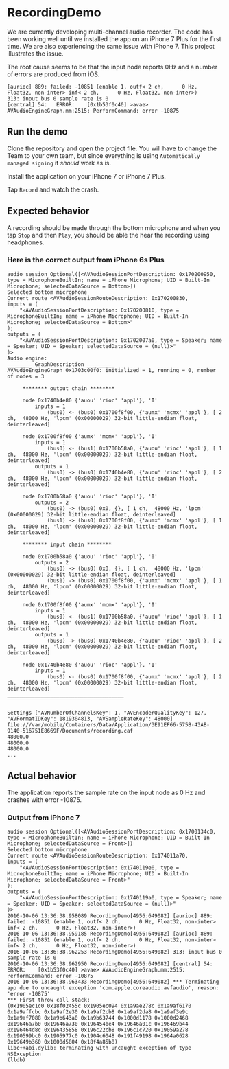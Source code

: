 # RecordingDemo

We are currently developing multi-channel audio recorder. The code has been working well until we installed the app on 
an iPhone 7 Plus for the first time. We are also experiencing the same issue with iPhone 7. This project illustrates
the issue.

The root cause seems to be that the input node reports 0Hz and a number of errors are produced from iOS.

    [aurioc] 889: failed: -10851 (enable 1, outf< 2 ch,      0 Hz, Float32, non-inter> inf< 2 ch,      0 Hz, Float32, non-inter>)
    313: input bus 0 sample rate is 0
    [central] 54:   ERROR:    [0x1b53f0c40] >avae> AVAudioEngineGraph.mm:2515: PerformCommand: error -10875

## Run the demo

Clone the repository and open the project file. You will have to change the Team to your own team, but since everything 
is using `Automatically managed signing` it _should_ work as is.

Install the application on your iPhone 7 or iPhone 7 Plus.

Tap `Record` and watch the crash.

## Expected behavior

A recording should be made through the bottom microphone and when you tap `Stop` and then `Play`, you should be able
the hear the recording using headphones.

### Here is the correct output from iPhone 6s Plus

    audio session Optional([<AVAudioSessionPortDescription: 0x170200950, type = MicrophoneBuiltIn; name = iPhone Microphone; UID = Built-In Microphone; selectedDataSource = Bottom>])
    Selected bottom microphone
    Current route <AVAudioSessionRouteDescription: 0x170200830, 
    inputs = (
        "<AVAudioSessionPortDescription: 0x170200810, type = MicrophoneBuiltIn; name = iPhone Microphone; UID = Built-In Microphone; selectedDataSource = Bottom>"
    ); 
    outputs = (
        "<AVAudioSessionPortDescription: 0x1702007a0, type = Speaker; name = Speaker; UID = Speaker; selectedDataSource = (null)>"
    )>
    Audio engine: 
    ________ GraphDescription ________
    AVAudioEngineGraph 0x1703c00f0: initialized = 1, running = 0, number of nodes = 3
    
         ******** output chain ********
    
         node 0x1740b4e80 {'auou' 'rioc' 'appl'}, 'I'
             inputs = 1
                 (bus0) <- (bus0) 0x1700f8f00, {'aumx' 'mcmx' 'appl'}, [ 2 ch,  48000 Hz, 'lpcm' (0x00000029) 32-bit little-endian float, deinterleaved]
    
         node 0x1700f8f00 {'aumx' 'mcmx' 'appl'}, 'I'
             inputs = 1
                 (bus0) <- (bus1) 0x1700b58a0, {'auou' 'rioc' 'appl'}, [ 1 ch,  48000 Hz, 'lpcm' (0x00000029) 32-bit little-endian float, deinterleaved]
             outputs = 1
                 (bus0) -> (bus0) 0x1740b4e80, {'auou' 'rioc' 'appl'}, [ 2 ch,  48000 Hz, 'lpcm' (0x00000029) 32-bit little-endian float, deinterleaved]
    
         node 0x1700b58a0 {'auou' 'rioc' 'appl'}, 'I'
             outputs = 2
                 (bus0) -> (bus0) 0x0, {}, [ 1 ch,  48000 Hz, 'lpcm' (0x00000029) 32-bit little-endian float, deinterleaved]
                 (bus1) -> (bus0) 0x1700f8f00, {'aumx' 'mcmx' 'appl'}, [ 1 ch,  48000 Hz, 'lpcm' (0x00000029) 32-bit little-endian float, deinterleaved]
    
         ******** input chain ********
    
         node 0x1700b58a0 {'auou' 'rioc' 'appl'}, 'I'
             outputs = 2
                 (bus0) -> (bus0) 0x0, {}, [ 1 ch,  48000 Hz, 'lpcm' (0x00000029) 32-bit little-endian float, deinterleaved]
                 (bus1) -> (bus0) 0x1700f8f00, {'aumx' 'mcmx' 'appl'}, [ 1 ch,  48000 Hz, 'lpcm' (0x00000029) 32-bit little-endian float, deinterleaved]
    
         node 0x1700f8f00 {'aumx' 'mcmx' 'appl'}, 'I'
             inputs = 1
                 (bus0) <- (bus1) 0x1700b58a0, {'auou' 'rioc' 'appl'}, [ 1 ch,  48000 Hz, 'lpcm' (0x00000029) 32-bit little-endian float, deinterleaved]
             outputs = 1
                 (bus0) -> (bus0) 0x1740b4e80, {'auou' 'rioc' 'appl'}, [ 2 ch,  48000 Hz, 'lpcm' (0x00000029) 32-bit little-endian float, deinterleaved]
    
         node 0x1740b4e80 {'auou' 'rioc' 'appl'}, 'I'
             inputs = 1
                 (bus0) <- (bus0) 0x1700f8f00, {'aumx' 'mcmx' 'appl'}, [ 2 ch,  48000 Hz, 'lpcm' (0x00000029) 32-bit little-endian float, deinterleaved]
    ______________________________________
    
    
    Settings ["AVNumberOfChannelsKey": 1, "AVEncoderQualityKey": 127, "AVFormatIDKey": 1819304813, "AVSampleRateKey": 48000]
    file:///var/mobile/Containers/Data/Application/3E91EF66-575B-43AB-9140-516751E8669F/Documents/recording.caf
    48000.0
    48000.0
    48000.0
    ...


## Actual behavior

The application reports the sample rate on the input node as 0 Hz and crashes with error -10875.

### Output from iPhone 7


    audio session Optional([<AVAudioSessionPortDescription: 0x1700134c0, type = MicrophoneBuiltIn; name = iPhone Microphone; UID = Built-In Microphone; selectedDataSource = Front>])
    Selected bottom microphone
    Current route <AVAudioSessionRouteDescription: 0x174011a70, 
    inputs = (
        "<AVAudioSessionPortDescription: 0x1740119e0, type = MicrophoneBuiltIn; name = iPhone Microphone; UID = Built-In Microphone; selectedDataSource = Front>"
    ); 
    outputs = (
        "<AVAudioSessionPortDescription: 0x1740119a0, type = Speaker; name = Speaker; UID = Speaker; selectedDataSource = (null)>"
    )>
    2016-10-06 13:36:38.958089 RecordingDemo[4956:649082] [aurioc] 889: failed: -10851 (enable 1, outf< 2 ch,      0 Hz, Float32, non-inter> inf< 2 ch,      0 Hz, Float32, non-inter>)
    2016-10-06 13:36:38.959185 RecordingDemo[4956:649082] [aurioc] 889: failed: -10851 (enable 1, outf< 2 ch,      0 Hz, Float32, non-inter> inf< 2 ch,      0 Hz, Float32, non-inter>)
    2016-10-06 13:36:38.962253 RecordingDemo[4956:649082] 313: input bus 0 sample rate is 0
    2016-10-06 13:36:38.962950 RecordingDemo[4956:649082] [central] 54:   ERROR:    [0x1b53f0c40] >avae> AVAudioEngineGraph.mm:2515: PerformCommand: error -10875
    2016-10-06 13:36:38.963433 RecordingDemo[4956:649082] *** Terminating app due to uncaught exception 'com.apple.coreaudio.avfaudio', reason: 'error -10875'
    *** First throw call stack:
    (0x1905ec1c0 0x18f02455c 0x1905ec094 0x1a9ae278c 0x1a9af6170 0x1a9affcbc 0x1a9af2e30 0x1a9af2cb8 0x1a9af2da8 0x1a9af3e9c 0x1a9af7088 0x1a9b643a0 0x1a9b63744 0x1000d1178 0x1000d2468 0x19646a7b0 0x19646a730 0x196454be4 0x19646a01c 0x196469b44 0x196464d8c 0x196435858 0x196c22cb8 0x196c1c720 0x19059a278 0x190599bc0 0x1905977c0 0x1904c6048 0x191f49198 0x1964a0628 0x19649b360 0x1000d5804 0x18f4a85b8)
    libc++abi.dylib: terminating with uncaught exception of type NSException
    (lldb)
